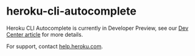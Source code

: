 heroku-cli-autocomplete
====

Heroku CLI Autocomplete is currently in Developer Preview, see our [Dev Center article](https://devcenter.heroku.com/articles/heroku-cli-autocomplete) for more details.

For support, contact [help.heroku.com](https://help.heroku.com/).
